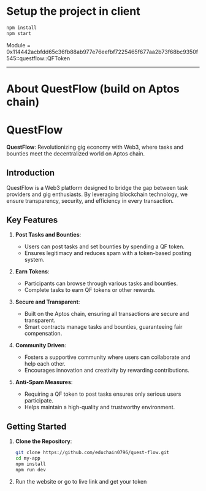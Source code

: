 # Setup the project in client 

```sh
npm install
npm start
```
Module = 0x114442acbfdd65c36fb88ab977e76eefbf7225465f677aa2b73f68bc9350f545::questflow::QFToken

---

# About QuestFlow (build on Aptos chain)

# QuestFlow

**QuestFlow**: Revolutionizing gig economy with Web3, where tasks and bounties meet the decentralized world on Aptos chain.

## Introduction
QuestFlow is a Web3 platform designed to bridge the gap between task providers and gig enthusiasts. By leveraging blockchain technology, we ensure transparency, security, and efficiency in every transaction.

## Key Features
1. **Post Tasks and Bounties**:
   - Users can post tasks and set bounties by spending a QF token.
   - Ensures legitimacy and reduces spam with a token-based posting system.

2. **Earn Tokens**:
   - Participants can browse through various tasks and bounties.
   - Complete tasks to earn QF tokens or other rewards.

3. **Secure and Transparent**:
   - Built on the Aptos chain, ensuring all transactions are secure and transparent.
   - Smart contracts manage tasks and bounties, guaranteeing fair compensation.

4. **Community Driven**:
   - Fosters a supportive community where users can collaborate and help each other.
   - Encourages innovation and creativity by rewarding contributions.

5. **Anti-Spam Measures**:
   - Requiring a QF token to post tasks ensures only serious users participate.
   - Helps maintain a high-quality and trustworthy environment.

## Getting Started
1. **Clone the Repository**:
   ```sh
   git clone https://github.com/educhain0796/quest-flow.git
   cd my-app
   npm install
   npm run dev
   ```
2. Run the website or go to live link and get your token